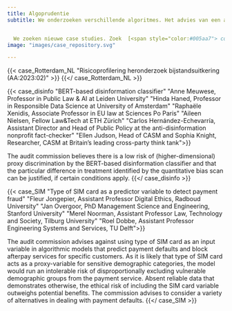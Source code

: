 ```yaml
---
title: Algoprudentie
subtitle: We onderzoeken verschillende algoritmes. Het advies van een auditcommissie, inclusief bijbehorende probleemstelling, wordt gepubliceerd op deze website. Anderen kunnen van deze _algoprudentie_ leren, het helpen verbeteren of het gebruiken bij soortgelijke vraagstukken. 


  We zoeken nieuwe case studies. Zoek  [<span style="color:#005aa7"> contact</span>](/#contactform) om een algoritme aan te dragen. 
image: "images/case_repository.svg"

---
```

<!-- Case Rotterdam -->
{{< case_Rotterdam_NL "Risicoprofilering heronderzoek bijstandsuitkering (AA:2023:02)" >}} {{</ case_Rotterdam_NL >}}

<!-- Case disinfo -->
{{< case_disinfo "BERT-based disinformation classifier" "Anne Meuwese, Professor in Public Law & AI at Leiden University" "Hinda Haned, Professor in Responsible Data Science at University of Amsterdam" "Raphaële Xenidis, Associate Professor in EU law at Sciences Po Paris" "Aileen Nielsen, Fellow Law&Tech at ETH Zürich" "Carlos Hernández-Echevarría, Assistant Director and Head of Public Policy at the anti-disinformation nonprofit fact-checker" "Ellen Judson, Head of CASM and Sophia Knight, Researcher, CASM at Britain’s leading cross-party think tank">}}

The audit commission believes there is a low risk of (higher-dimensional) proxy discrimination by the BERT-based disinformation classifier and that the particular difference in treatment identified by the quantitative bias scan can be justified, if certain conditions apply.
{{</ case_disinfo >}}

<!-- Case SIM -->
{{< case_SIM "Type of SIM card as a predictor variable to detect payment fraud" "Fleur Jongepier, Assistant Professor Digital Ethics, Radboud University" "Jan Overgoor, PhD Management Science and Engineering, Stanford University" "Merel Noorman, Assistant Professor Law, Technology and Society, Tilburg University" "Roel Dobbe, Assistant Professor Engineering Systems and Services, TU Delft">}}

The audit commission advises against using type of SIM card as an input variable in algorithmic models that predict payment defaults and block afterpay services for specific customers. As it is likely that type of SIM card acts as a proxy-variable for sensitive demographic categories, the model would run an intolerable risk of disproportionally excluding vulnerable demographic groups from the payment service. Absent reliable data that demonstrates otherwise, the ethical risk of including the SIM card variable outweighs potential benefits. The commission advises to consider a variety of alternatives in dealing with payment defaults.
{{</ case_SIM >}}
